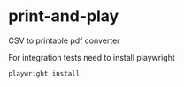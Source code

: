# print-and-play
CSV to printable pdf converter

For integration tests need to install playwright
```bash
playwright install
```

